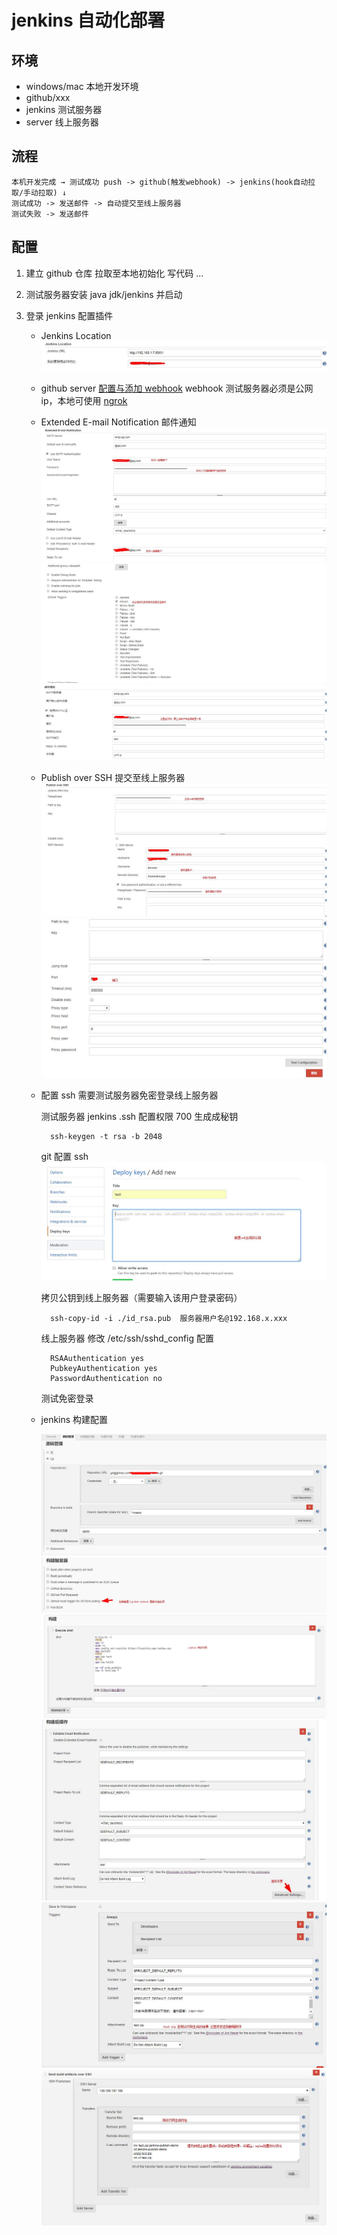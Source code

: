 # jenkins 自动化部署

## 环境

- windows/mac 本地开发环境
- github/xxx
- jenkins 测试服务器
- server 线上服务器

## 流程

    本机开发完成 → 测试成功 push -> github(触发webhook) -> jenkins(hook自动拉取/手动拉取) ↓
    测试成功 -> 发送邮件 -> 自动提交至线上服务器
    测试失败 -> 发送邮件

## 配置

1.  建立 github 仓库 拉取至本地初始化 写代码 ...
2.  测试服务器安装 java jdk/jenkins 并启动
3.  登录 jenkins 配置插件

    - Jenkins Location
      ![avatar](./README/1.jpg)
    - github server
      [配置与添加 webhook](https://blog.csdn.net/qq_21768483/article/details/80177920)
      webhook 测试服务器必须是公网 ip，本地可使用 [ngrok](https://www.jianshu.com/p/4f23a100ca6b)


    - Extended E-mail Notification 邮件通知
      ![avatar](./README/2.jpg)
      ![avatar](./README/3.jpg)
      ![avatar](./README/4.jpg)
    - Publish over SSH 提交至线上服务器
      ![avatar](./README/5.jpg)
      ![avatar](./README/6.jpg)
    - 配置 ssh 需要测试服务器免密登录线上服务器

      测试服务器 jenkins .ssh 配置权限 700 生成成秘钥

            ssh-keygen -t rsa -b 2048
      git 配置 ssh
      ![avatar](./README/8.jpg)

      拷贝公钥到线上服务器（需要输入该用户登录密码）

            ssh-copy-id -i ./id_rsa.pub  服务器用户名@192.168.x.xxx

      线上服务器 修改 /etc/ssh/sshd_config 配置

            RSAAuthentication yes
            PubkeyAuthentication yes
            PasswordAuthentication no

      测试免密登录

    - jenkins 构建配置

      ![avatar](./README/7.jpg)
      ![avatar](./README/9.jpg)
      ![avatar](./README/10.jpg)
      ![avatar](./README/11.jpg)
      ![avatar](./README/12.jpg)
      ![avatar](./README/13.jpg)
